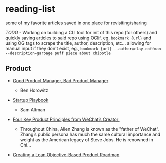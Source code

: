 # reading-list
some of my favorite articles saved in one place for revisiting/sharing

*TODO* - Working on building a CLI tool for init of this repo (for others) and quickly saving articles to said repo using [OClif](https://oclif.io/). eg, `bookmark {url}` and using OG tags to scrape the title, author, description, etc... allowing for manual input if they don't exist, eg., `bookmark {url} --author=clay-coffman --description=garbage puff piece about chipotle`

## Product
* [Good Product Manager, Bad Product Manager](https://s3-eu-west-1.amazonaws.com/uploads-eu.hipchat.com/47780/705565/8wXMsUrlRDHukuc/Good%20Product%20Manager%2C%20Bad%20Product%20Manager%20-%20Ben%20Horowitz.pdf)
  - Ben Horowitz
* [Startup Playbook](https://playbook.samaltman.com/)
  - Sam Altman

* [Four Key Product Principles from WeChat’s Creator ](https://a16z.com/2019/02/05/allen-zhang-wechat-product-principles/)
  - Throughout China, Allen Zhang is known as the "father of WeChat". Zhang’s public persona has much the same cultural importance and weight as the American legacy of Steve Jobs. He is renowned in Chi…

* [Creating a Lean Objective-Based Product Roadmap](https://www.prodpad.com/blog/creating-product-roadmaps/?utm_source=Mind+the+Product+Newsletter&utm_campaign=d2e2b864a0-mtp_newsletter_2019_04_15&utm_medium=email&utm_term=0_babd9cfe61-d2e2b864a0-110255117)
